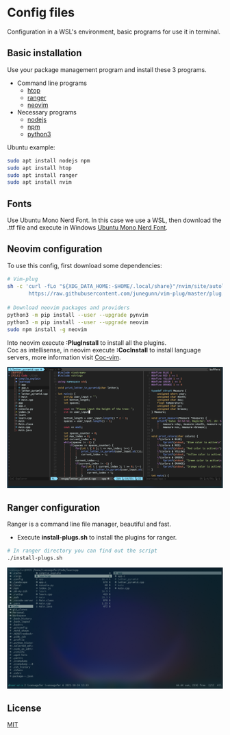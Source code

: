 # Config files

Configuration in a WSL's environment, basic programs for use it in terminal.

## Basic installation

Use your package management program and install these 3 programs.
- Command line programs
  - [htop](https://github.com/htop-dev/htop)
  - [ranger](https://github.com/ranger/ranger)
  - [neovim](https://github.com/neovim/neovim)
- Necessary programs
  - [nodejs](https://nodejs.org/en/)
  - [npm](https://github.com/npm/cli)
  - [python3](https://www.python.org/downloads/)

Ubuntu example:

```bash
sudo apt install nodejs npm
sudo apt install htop
sudo apt install ranger
sudo apt install nvim
```
## Fonts
Use Ubuntu Mono Nerd Font. In this case we use a WSL, then download the .ttf file and execute in Windows [Ubuntu Mono Nerd Font](https://github.com/ryanoasis/nerd-fonts/blob/master/patched-fonts/UbuntuMono/Regular/complete/Ubuntu%20Mono%20Nerd%20Font%20Complete%20Mono.ttf).

## Neovim configuration

To use this config, first download some dependencies:

```bash
# Vim-plug
sh -c 'curl -fLo "${XDG_DATA_HOME:-$HOME/.local/share}"/nvim/site/autoload/plug.vim --create-dirs \
       https://raw.githubusercontent.com/junegunn/vim-plug/master/plug.vim'

# Download neovim packages and providers
python3 -m pip install --user --upgrade pynvim
python3 -m pip install --user --upgrade neovim
sudo npm install -g neovim
```
Into neovim execute **:PlugInstall** to install all the plugins.\
Coc as intellisense, in neovim execute **:CocInstall** to install language servers, more information visit [Coc-vim](https://github.com/neoclide/coc.nvim).

![Neovim screenshot](https://github.com/Ivansegufer/configs-wsl/blob/master/.screenshots/neovim.png?raw=true)

## Ranger configuration
Ranger is a command line file manager, beautiful and fast.
- Execute **install-plugs.sh** to install the plugins for ranger.
```bash
# In ranger directory you can find out the script
./install-plugs.sh
```
![Ranger](https://github.com/Ivansegufer/configs-wsl/blob/master/.screenshots/ranger.png?raw=true)

## License
[MIT](https://choosealicense.com/licenses/mit/)